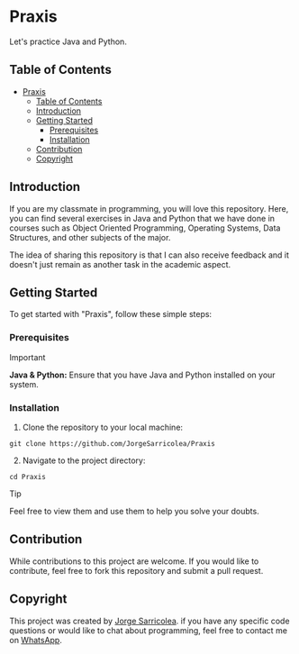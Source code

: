 # Praxis

Let's practice Java and Python.

## Table of Contents

- [Praxis](#praxis)
  - [Table of Contents](#table-of-contents)
  - [Introduction](#introduction)
  - [Getting Started](#getting-started)
    - [Prerequisites](#prerequisites)
    - [Installation](#installation)
  - [Contribution](#contribution)
  - [Copyright](#copyright)

## Introduction

If you are my classmate in programming, you will love this repository. Here, you can find several exercises in Java and Python that we have done in courses such as Object Oriented Programming, Operating Systems, Data Structures, and other subjects of the major.

The idea of sharing this repository is that I can also receive feedback and it doesn't just remain as another task in the academic aspect.

## Getting Started

To get started with "Praxis", follow these simple steps:

### Prerequisites

> [!IMPORTANT]
> **Java & Python:** Ensure that you have Java and Python installed on your system.

### Installation

1. Clone the repository to your local machine:

```
git clone https://github.com/JorgeSarricolea/Praxis
```

2. Navigate to the project directory:

```
cd Praxis
```

> [!TIP]
> Feel free to view them and use them to help you solve your doubts.

## Contribution

While contributions to this project are welcome. If you would like to contribute, feel free to fork this repository and submit a pull request.

## Copyright

This project was created by [Jorge Sarricolea](https://jorgesarricolea.com). if you have any specific code questions or would like to chat about programming, feel free to contact me on [WhatsApp](https://wa.me/529381095593).
